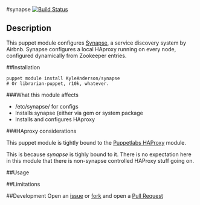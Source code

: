 #synapse
[![Build Status](https://travis-ci.org/solarkennedy/puppet-synapse.png)](https://travis-ci.org/solarkennedy/puppet-synapse)

## Description

This puppet module configures [Synapse](https://github.com/airbnb/synapse), a service discovery system by Airbnb. 
Synapse configures a local HAproxy running on every node, configured dynamically from Zookeeper entries.

##Installation

    puppet module install KyleAnderson/synapse
    # Or librarian-puppet, r10k, whatever.

###What this module affects

* /etc/synapse/ for configs
* Installs synapse (either via gem or system package
* Installs and configures HAproxy

###HAproxy considerations

This puppet module is tightly bound to the [Puppetlabs HAProxy](https://github.com/puppetlabs/puppetlabs-haproxy) module.

This is because *synapse* is tighly bound to it. There is no expectation here in this module that there is non-synapse controlled HAProxy stuff going on. 

##Usage


##Limitations


##Development
Open an [issue](https://github.com/solarkennedy/puppet-synapse/issues) or 
[fork](https://github.com/solarkennedy/puppet-synapse/fork) and open a 
[Pull Request](https://github.com/solarkennedy/puppet-synapse/pulls)

